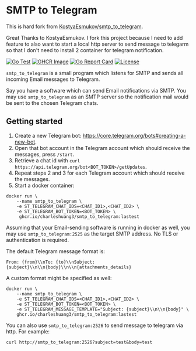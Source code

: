 # SMTP to Telegram

This is hard fork from [KostyaEsmukov/smtp_to_telegram](https://github.com/KostyaEsmukov/smtp_to_telegram).

Great Thanks to KostyaEsmukov. I fork this project because I need to add feature to also want to start a local http
server to send message to telegarm so that I don't need to install 2 container for telegram notification.

[![Go Test](https://github.com/charleshuang3/smtp_to_telegram/actions/workflows/ci.yml/badge.svg)](https://github.com/charleshuang3/smtp_to_telegram/actions/workflows/ci.yml)
[![GHCR Image](https://github.com/charleshuang3/smtp_to_telegram/actions/workflows/docker-image.yml/badge.svg)](https://github.com/charleshuang3/smtp_to_telegram/actions/workflows/docker-image.yml)
[![Go Report Card](https://goreportcard.com/badge/github.com/charleshuang3/smtp_to_telegram?style=flat-square)][Go Report Card]
[![License](https://img.shields.io/github/license/charleshuang3/smtp_to_telegram.svg?style=flat-square)][License]

[Go Report Card]:  https://goreportcard.com/report/github.com/charleshuang3/smtp_to_telegram
[License]:         https://github.com/charleshuang3/smtp_to_telegram/blob/master/LICENSE

`smtp_to_telegram` is a small program which listens for SMTP and sends
all incoming Email messages to Telegram.

Say you have a software which can send Email notifications via SMTP.
You may use `smtp_to_telegram` as an SMTP server so
the notification mail would be sent to the chosen Telegram chats.

## Getting started

1. Create a new Telegram bot: https://core.telegram.org/bots#creating-a-new-bot.
2. Open that bot account in the Telegram account which should receive
   the messages, press `/start`.
3. Retrieve a chat id with `curl https://api.telegram.org/bot<BOT_TOKEN>/getUpdates`.
4. Repeat steps 2 and 3 for each Telegram account which should receive the messages.
5. Start a docker container:

```
docker run \
    --name smtp_to_telegram \
    -e ST_TELEGRAM_CHAT_IDS=<CHAT_ID1>,<CHAT_ID2> \
    -e ST_TELEGRAM_BOT_TOKEN=<BOT_TOKEN> \
     ghcr.io/charleshuang3/smtp_to_telegram:lastest
```

Assuming that your Email-sending software is running in docker as well,
you may use `smtp_to_telegram:2525` as the target SMTP address.
No TLS or authentication is required.

The default Telegram message format is:

```
From: {from}\\nTo: {to}\\nSubject: {subject}\\n\\n{body}\\n\\n{attachments_details}
```

A custom format might be specified as well:

```
docker run \
    --name smtp_to_telegram \
    -e ST_TELEGRAM_CHAT_IDS=<CHAT_ID1>,<CHAT_ID2> \
    -e ST_TELEGRAM_BOT_TOKEN=<BOT_TOKEN> \
    -e ST_TELEGRAM_MESSAGE_TEMPLATE="Subject: {subject}\\n\\n{body}" \
    ghcr.io/charleshuang3/smtp_to_telegram:lastest
```

You can also use `smtp_to_telegram:2526` to send message to telegram via http.
For example:

```
curl http://smtp_to_telegram:2526?subject=test&body=test
```
